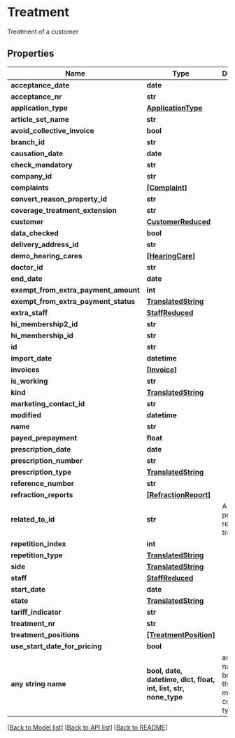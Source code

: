 # Treatment

Treatment of a customer

## Properties
Name | Type | Description | Notes
------------ | ------------- | ------------- | -------------
**acceptance_date** | **date** |  | [optional] 
**acceptance_nr** | **str** |  | [optional] 
**application_type** | [**ApplicationType**](ApplicationType.md) |  | [optional] 
**article_set_name** | **str** |  | [optional] 
**avoid_collective_invoice** | **bool** |  | [optional] 
**branch_id** | **str** |  | [optional] 
**causation_date** | **date** |  | [optional] 
**check_mandatory** | **str** |  | [optional] 
**company_id** | **str** |  | [optional] 
**complaints** | [**[Complaint]**](Complaint.md) |  | [optional] 
**convert_reason_property_id** | **str** |  | [optional] 
**coverage_treatment_extension** | **str** |  | [optional] 
**customer** | [**CustomerReduced**](CustomerReduced.md) |  | [optional] 
**data_checked** | **bool** |  | [optional] 
**delivery_address_id** | **str** |  | [optional] 
**demo_hearing_cares** | [**[HearingCare]**](HearingCare.md) |  | [optional] 
**doctor_id** | **str** |  | [optional] 
**end_date** | **date** |  | [optional] 
**exempt_from_extra_payment_amount** | **int** |  | [optional] 
**exempt_from_extra_payment_status** | [**TranslatedString**](TranslatedString.md) |  | [optional] 
**extra_staff** | [**StaffReduced**](StaffReduced.md) |  | [optional] 
**hi_membership2_id** | **str** |  | [optional] 
**hi_membership_id** | **str** |  | [optional] 
**id** | **str** |  | [optional] 
**import_date** | **datetime** |  | [optional] 
**invoices** | [**[Invoice]**](Invoice.md) |  | [optional] 
**is_working** | **str** |  | [optional] 
**kind** | [**TranslatedString**](TranslatedString.md) |  | [optional] 
**marketing_contact_id** | **str** |  | [optional] 
**modified** | **datetime** |  | [optional] 
**name** | **str** |  | [optional] 
**payed_prepayment** | **float** |  | [optional] 
**prescription_date** | **date** |  | [optional] 
**prescription_number** | **str** |  | [optional] 
**prescription_type** | [**TranslatedString**](TranslatedString.md) |  | [optional] 
**reference_number** | **str** |  | [optional] 
**refraction_reports** | [**[RefractionReport]**](RefractionReport.md) |  | [optional] 
**related_to_id** | **str** | A link to a previous, related treatment | [optional] 
**repetition_index** | **int** |  | [optional] 
**repetition_type** | [**TranslatedString**](TranslatedString.md) |  | [optional] 
**side** | [**TranslatedString**](TranslatedString.md) |  | [optional] 
**staff** | [**StaffReduced**](StaffReduced.md) |  | [optional] 
**start_date** | **date** |  | [optional] 
**state** | [**TranslatedString**](TranslatedString.md) |  | [optional] 
**tariff_indicator** | **str** |  | [optional] 
**treatment_nr** | **str** |  | [optional] 
**treatment_positions** | [**[TreatmentPosition]**](TreatmentPosition.md) |  | [optional] 
**use_start_date_for_pricing** | **bool** |  | [optional] 
**any string name** | **bool, date, datetime, dict, float, int, list, str, none_type** | any string name can be used but the value must be the correct type | [optional]

[[Back to Model list]](../README.md#documentation-for-models) [[Back to API list]](../README.md#documentation-for-api-endpoints) [[Back to README]](../README.md)


